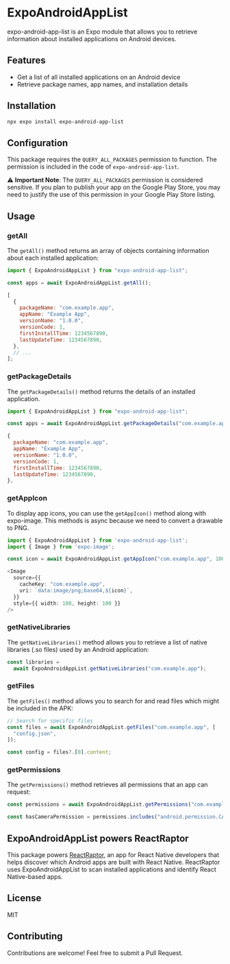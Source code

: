 # ExpoAndroidAppList

expo-android-app-list is an Expo module that allows you to retrieve information about installed applications on Android devices.

## Features

- Get a list of all installed applications on an Android device
- Retrieve package names, app names, and installation details

## Installation

```sh
npx expo install expo-android-app-list
```

## Configuration

This package requires the `QUERY_ALL_PACKAGES` permission to function. The permission is included in the code of `expo-android-app-list`.

⚠️ **Important Note**: The `QUERY_ALL_PACKAGES` permission is considered sensitive. If you plan to publish your app on the Google Play Store, you may need to justify the use of this permission in your Google Play Store listing.

## Usage

### getAll

The `getAll()` method returns an array of objects containing information about each installed application:

```typescript
import { ExpoAndroidAppList } from "expo-android-app-list";

const apps = await ExpoAndroidAppList.getAll();
```

```javascript
[
  {
    packageName: "com.example.app",
    appName: "Example App",
    versionName: "1.0.0",
    versionCode: 1,
    firstInstallTime: 1234567890,
    lastUpdateTime: 1234567890,
  },
  // ...
];
```

### getPackageDetails

The `getPackageDetails()` method returns the details of an installed application.

```typescript
import { ExpoAndroidAppList } from "expo-android-app-list";

const apps = await ExpoAndroidAppList.getPackageDetails("com.example.app");
```

```javascript
{
  packageName: "com.example.app",
  appName: "Example App",
  versionName: "1.0.0",
  versionCode: 1,
  firstInstallTime: 1234567890,
  lastUpdateTime: 1234567890,
},
```

### getAppIcon

To display app icons, you can use the `getAppIcon()` method along with expo-image. This methods is async because we need to convert a drawable to PNG.

```typescript
import { ExpoAndroidAppList } from 'expo-android-app-list';
import { Image } from 'expo-image';

const icon = await ExpoAndroidAppList.getAppIcon("com.example.app", 100);

<Image
  source={{
    cacheKey: "com.example.app",
    uri: `data:image/png;base64,${icon}`,
  }}
  style={{ width: 100, height: 100 }}
/>
```

### getNativeLibraries

The `getNativeLibraries()` method allows you to retrieve a list of native libraries (.so files) used by an Android application:

```typescript
const libraries =
  await ExpoAndroidAppList.getNativeLibraries("com.example.app");
```

### getFiles

The `getFiles()` method allows you to search for and read files which might be included in the APK:

```typescript
// Search for specific files
const files = await ExpoAndroidAppList.getFiles("com.example.app", [
  "config.json",
]);

const config = files?.[0].content;
```

### getPermissions

The `getPermissions()` method retrieves all permissions that an app can request:

```typescript
const permissions = await ExpoAndroidAppList.getPermissions("com.example.app");

const hasCameraPermission = permissions.includes("android.permission.CAMERA");
```

## ExpoAndroidAppList powers ReactRaptor

This package powers [ReactRaptor](https://play.google.com/store/apps/details?id=com.leonhh.reactraptor), an app for React Native developers that helps discover which Android apps are built with React Native. ReactRaptor uses ExpoAndroidAppList to scan installed applications and identify React Native-based apps.

## License

MIT

## Contributing

Contributions are welcome! Feel free to submit a Pull Request.
